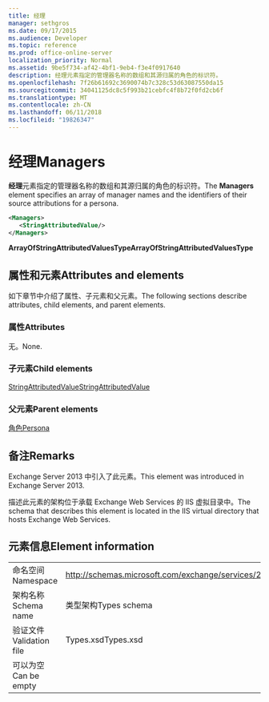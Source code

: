 ```yaml
---
title: 经理
manager: sethgros
ms.date: 09/17/2015
ms.audience: Developer
ms.topic: reference
ms.prod: office-online-server
localization_priority: Normal
ms.assetid: 9be5f734-af42-4bf1-9eb4-f3e4f0917640
description: 经理元素指定的管理器名称的数组和其源归属的角色的标识符。
ms.openlocfilehash: 7f26b61692c3690074b7c328c53d63087550da15
ms.sourcegitcommit: 34041125dc8c5f993b21cebfc4f8b72f0fd2cb6f
ms.translationtype: MT
ms.contentlocale: zh-CN
ms.lasthandoff: 06/11/2018
ms.locfileid: "19826347"
---
```

# <a name="managers"></a><span data-ttu-id="9628f-103">经理</span><span class="sxs-lookup"><span data-stu-id="9628f-103">Managers</span></span>

<span data-ttu-id="9628f-104">**经理**元素指定的管理器名称的数组和其源归属的角色的标识符。</span><span class="sxs-lookup"><span data-stu-id="9628f-104">The **Managers** element specifies an array of manager names and the identifiers of their source attributions for a persona.</span></span> 
  
```XML
<Managers>
   <StringAttributedValue/>
</Managers>
```

 <span data-ttu-id="9628f-105">**ArrayOfStringAttributedValuesType**</span><span class="sxs-lookup"><span data-stu-id="9628f-105">**ArrayOfStringAttributedValuesType**</span></span>
## <a name="attributes-and-elements"></a><span data-ttu-id="9628f-106">属性和元素</span><span class="sxs-lookup"><span data-stu-id="9628f-106">Attributes and elements</span></span>

<span data-ttu-id="9628f-107">如下章节中介绍了属性、子元素和父元素。</span><span class="sxs-lookup"><span data-stu-id="9628f-107">The following sections describe attributes, child elements, and parent elements.</span></span>
  
### <a name="attributes"></a><span data-ttu-id="9628f-108">属性</span><span class="sxs-lookup"><span data-stu-id="9628f-108">Attributes</span></span>

<span data-ttu-id="9628f-109">无。</span><span class="sxs-lookup"><span data-stu-id="9628f-109">None.</span></span>
  
### <a name="child-elements"></a><span data-ttu-id="9628f-110">子元素</span><span class="sxs-lookup"><span data-stu-id="9628f-110">Child elements</span></span>

[<span data-ttu-id="9628f-111">StringAttributedValue</span><span class="sxs-lookup"><span data-stu-id="9628f-111">StringAttributedValue</span></span>](stringattributedvalue.md)
  
### <a name="parent-elements"></a><span data-ttu-id="9628f-112">父元素</span><span class="sxs-lookup"><span data-stu-id="9628f-112">Parent elements</span></span>

[<span data-ttu-id="9628f-113">角色</span><span class="sxs-lookup"><span data-stu-id="9628f-113">Persona</span></span>](persona.md)
  
## <a name="remarks"></a><span data-ttu-id="9628f-114">备注</span><span class="sxs-lookup"><span data-stu-id="9628f-114">Remarks</span></span>

<span data-ttu-id="9628f-115">Exchange Server 2013 中引入了此元素。</span><span class="sxs-lookup"><span data-stu-id="9628f-115">This element was introduced in Exchange Server 2013.</span></span>
  
<span data-ttu-id="9628f-116">描述此元素的架构位于承载 Exchange Web Services 的 IIS 虚拟目录中。</span><span class="sxs-lookup"><span data-stu-id="9628f-116">The schema that describes this element is located in the IIS virtual directory that hosts Exchange Web Services.</span></span>
  
## <a name="element-information"></a><span data-ttu-id="9628f-117">元素信息</span><span class="sxs-lookup"><span data-stu-id="9628f-117">Element information</span></span>

|||
|:-----|:-----|
|<span data-ttu-id="9628f-118">命名空间</span><span class="sxs-lookup"><span data-stu-id="9628f-118">Namespace</span></span>  <br/> |http://schemas.microsoft.com/exchange/services/2006/types  <br/> |
|<span data-ttu-id="9628f-119">架构名称</span><span class="sxs-lookup"><span data-stu-id="9628f-119">Schema name</span></span>  <br/> |<span data-ttu-id="9628f-120">类型架构</span><span class="sxs-lookup"><span data-stu-id="9628f-120">Types schema</span></span>  <br/> |
|<span data-ttu-id="9628f-121">验证文件</span><span class="sxs-lookup"><span data-stu-id="9628f-121">Validation file</span></span>  <br/> |<span data-ttu-id="9628f-122">Types.xsd</span><span class="sxs-lookup"><span data-stu-id="9628f-122">Types.xsd</span></span>  <br/> |
|<span data-ttu-id="9628f-123">可以为空</span><span class="sxs-lookup"><span data-stu-id="9628f-123">Can be empty</span></span>  <br/> ||
   


